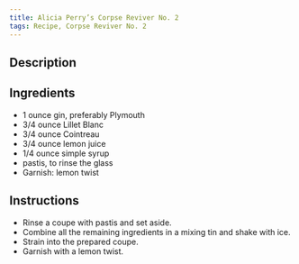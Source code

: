 ```yaml
---
title: Alicia Perry’s Corpse Reviver No. 2
tags: Recipe, Corpse Reviver No. 2
---
```

## Description

## Ingredients
- 1 ounce gin, preferably Plymouth
- 3/4 ounce Lillet Blanc
- 3/4 ounce Cointreau
- 3/4 ounce lemon juice
- 1/4 ounce simple syrup
- pastis, to rinse the glass
- Garnish: lemon twist
## Instructions
- Rinse a coupe with pastis and set aside.
- Combine all the remaining ingredients in a mixing tin and shake with ice.
- Strain into the prepared coupe.
- Garnish with a lemon twist.

